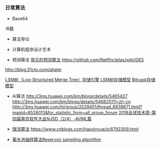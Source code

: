 ### 日常算法
* Base64


书籍
* 算法导论
* 计算机程序设计艺术

* 预测算法
[常见的预测算法](https://www.ctocio.com/ccnews/19652.html)
https://github.com/Netflix/atlas/wiki/DES

http://blog.51cto.com/ahalei

[LSM树（Log-Structured Merge Tree）存储引擎](https://blog.csdn.net/u014774781/article/details/52105708)
[LSM树存储模型](https://blog.csdn.net/qq910894904/article/details/38014127)
[Bitcask存储模型](https://blog.csdn.net/qq910894904/article/details/37756377)

* AI算法
http://3ms.huawei.com/km/blogs/details/5465427
http://3ms.huawei.com/km/blogs/details/5468251?l=zh-cn
http://3ms.huawei.com/hi/group/2028451/thread_6839671.html?mapId=8526013&for_statistic_from=all_group_forum
[2018全球技术周-第四届南京软件大会NJSD（2/4）-AI/ML篇](http://3ms.huawei.com/km/blogs/details/5492989)

* [限流算法](https://crossoverjie.top/2017/08/11/sbc4/)
https://www.cnblogs.com/haoxinyue/p/6792309.html
* [蓄水池抽样算法Reservoir sampling algorithm](https://www.cnblogs.com/python27/p/Reservoir_Sampling_Algorithm.html)
